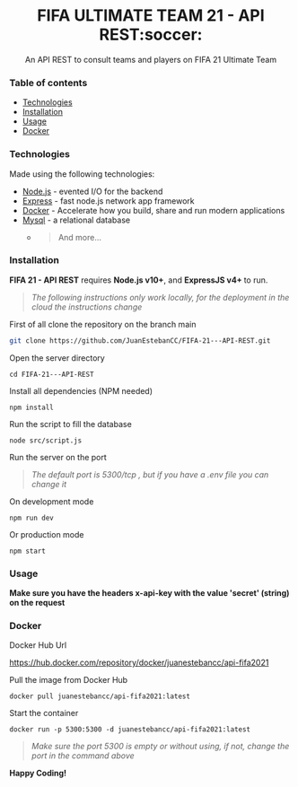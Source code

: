 <h1 align="center">FIFA ULTIMATE TEAM 21 - API REST:soccer:</h1>

<p align="center"> 
An API REST to consult teams and players on FIFA 21 Ultimate Team
</p>


### Table of contents
- [Technologies](#technologies)
- [Installation](#installation)
- [Usage](#usage)
- [Docker](#docker)


### Technologies

Made using the following technologies:

- [Node.js] - evented I/O for the backend
- [Express] - fast node.js network app framework
- [Docker] - Accelerate how you build, share and run modern applications 
- [Mysql] - a relational database
  - > And more...

### Installation


<b>FIFA 21 - API REST</b> requires <b>Node.js v10+</b>, and <b>ExpressJS v4+ </b> to run.

> _The following instructions only work locally, for the deployment in the cloud the instructions change_

First of all clone the repository on the branch main

```bash
git clone https://github.com/JuanEstebanCC/FIFA-21---API-REST.git
```

Open the server directory
```
cd FIFA-21---API-REST
```
Install all dependencies (NPM needed)
```
npm install 
```

Run the script to fill the database
```
node src/script.js
```

Run the server on the port 
>*The default port is 5300/tcp , but if you have a .env file you can change it*

On development mode
```
npm run dev
```

Or production mode
```
npm start
```

### Usage
<b>Make sure you have the headers x-api-key with the value 'secret' (string) on the request</b>
### Docker 

Docker Hub Url


https://hub.docker.com/repository/docker/juanestebancc/api-fifa2021


Pull the image from Docker Hub

```
docker pull juanestebancc/api-fifa2021:latest
```

Start the container 
```
docker run -p 5300:5300 -d juanestebancc/api-fifa2021:latest
```
> _Make sure the port 5300 is empty or without using, if not, change the port in the command above_


<b align="center"> **Happy Coding!**</b>

[node.js]: http://nodejs.org
[express]: https://expressjs.com/
[docker]: https://www.docker.com/
[mysql]: https://www.mysql.com/
